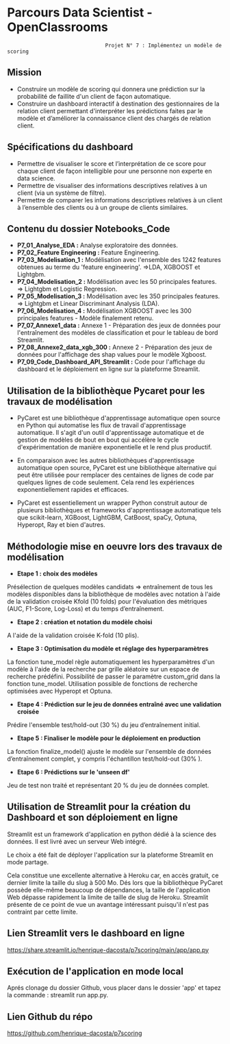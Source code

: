 # Parcours Data Scientist - OpenClassrooms  

                                    Projet N° 7 : Implémentez un modèle de scoring
                                    
## Mission

* Construire un modèle de scoring qui donnera une prédiction sur la probabilité de faillite d'un client de façon automatique.
* Construire un dashboard interactif à destination des gestionnaires de la relation client permettant d'interpréter les prédictions faites par le modèle et d’améliorer la connaissance client des chargés de relation client.

## Spécifications du dashboard

* Permettre de visualiser le score et l’interprétation de ce score pour chaque client de façon intelligible pour une personne non experte en data science.
* Permettre de visualiser des informations descriptives relatives à un client (via un système de filtre).
* Permettre de comparer les informations descriptives relatives à un client à l’ensemble des clients ou à un groupe de clients similaires.

## Contenu du dossier Notebooks_Code

* **P7_01_Analyse_EDA :** Analyse exploratoire des données.
* **P7_02_Feature Engineering :** Feature Engineering.
* **P7_03_Modelisation_1 :** Modélisation avec l'ensemble des 1242 features obtenues au terme du 'feature engineering'. =>LDA, XGBOOST et Lightgbm.
* **P7_04_Modelisation_2 :** Modélisation avec les 50 principales features. => Lightgbm et Logistic Regression.
* **P7_05_Modelisation_3 :** Modélisation avec les 350 principales features. => Lightgbm et Linear Discriminant Analysis (LDA).
* **P7_06_Modelisation_4 :** Modélisation XGBOOST avec les 300 principales features - Modèle finalement retenu.
* **P7_07_Annexe1_data :** Annexe 1 - Préparation des jeux de données pour l'entraînement des modèles de classification et pour le tableau de bord Streamlit.
* **P7_08_Annexe2_data_xgb_300 :** Annexe 2 - Préparation des jeux de données pour l'affichage des shap values pour le modèle Xgboost.
* **P7_09_Code_Dashboard_API_Streamlit :** Code pour l'affichage du dashboard et le déploiement en ligne sur la plateforme Streamlit.

## Utilisation de la bibliothèque Pycaret pour les travaux de modélisation

* PyCaret est une bibliothèque d'apprentissage automatique open source en Python qui automatise les flux de travail d'apprentissage automatique. Il s'agit d'un outil d'apprentissage automatique et de gestion de modèles de bout en bout qui accélère le cycle d'expérimentation de manière exponentielle et le rend plus productif.

* En comparaison avec les autres bibliothèques d'apprentissage automatique open source, PyCaret est une bibliothèque alternative qui peut être utilisée pour remplacer des centaines de lignes de code par quelques lignes de code seulement. Cela rend les expériences exponentiellement rapides et efficaces. 

* PyCaret est essentiellement un wrapper Python construit autour de plusieurs bibliothèques et frameworks d'apprentissage automatique tels que scikit-learn, XGBoost, LightGBM, CatBoost, spaCy, Optuna, Hyperopt, Ray et bien d'autres.

## Méthodologie mise en oeuvre lors des travaux de modélisation

* **Etape 1 : choix des modèles**

Présélection de quelques modèles candidats => entraînement de tous les modèles disponibles dans la bibliothèque de modèles avec notation à l'aide de la validation croisée Kfold (10 folds) pour l'évaluation des métriques (AUC, F1-Score, Log-Loss) et du temps d’entraînement.

* **Etape 2 : création et notation du modèle choisi**

A l'aide de la validation croisée K-fold (10 plis).

* **Etape 3 : Optimisation du modèle et réglage des hyperparamètres**

La fonction tune_model  règle automatiquement les hyperparamètres d'un modèle à l'aide de la recherche par grille aléatoire sur un espace de recherche prédéfini. Possibilité de passer le paramètre custom_grid dans la fonction tune_model. Utilisation possible de fonctions de recherche optimisées avec Hyperopt et Optuna.

* **Etape 4 : Prédiction sur le jeu de données entraîné avec une validation croisée**

Prédire l'ensemble test/hold-out (30 %) du jeu d’entraînement initial.

* **Etape 5 : Finaliser le modèle pour le déploiement en production**

La fonction finalize_model() ajuste le modèle sur l'ensemble de données d’entraînement complet, y compris l'échantillon test/hold-out (30% ).

* **Etape 6 : Prédictions sur le 'unseen df'**

Jeu de test non traité et représentant 20 % du jeu de données complet.

## Utilisation de Streamlit pour la création du Dashboard et son déploiement en ligne

Streamlit est un framework d'application en python dédié à la science des données. Il est livré avec un serveur Web intégré.

Le choix a été fait de déployer l'application sur la plateforme Streamlit en mode partage.

Cela constitue une excellente alternative à Heroku car, en accès gratuit, ce dernier limite la taille du slug à 500 Mo. Dés lors que la bibliothèque PyCaret possède elle-même beaucoup de dépendances, la taille de l'application Web dépasse rapidement la limite de taille de slug de Heroku. Streamlit présente de ce point de vue un avantage intéressant puisqu'il n'est pas contraint par cette limite.

## Lien Streamlit vers le dashboard en ligne

https://share.streamlit.io/henrique-dacosta/p7scoring/main/app/app.py

## Exécution de l'application en mode local

Aprés clonage du dossier Github, vous placer dans le dossier 'app' et tapez la commande : streamlit run app.py.

## Lien Github du répo

https://github.com/henrique-dacosta/p7scoring


